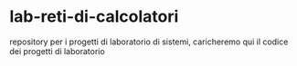 # lab-reti-di-calcolatori
repository per i progetti di laboratorio di sistemi,
caricheremo qui il codice dei progetti di laboratorio
